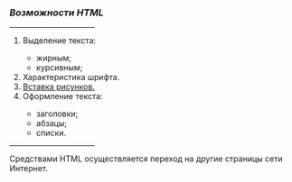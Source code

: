 <html>
<body>
<i><h3 align = centre>Возможности HTML</h4></i>
<hr width ='30%' align=left>
<ol>
 <li> Выделение текста:</li>
 <ul type=circle> <li>жирным;</li> <li>курсивным;</li> </ul>
 <LI>Характеристика шрифта.</LI>
 <a href=#><li> Вставка рисунков. </LI></a>
 <LI> Оформление текста: </li>
 <ul type=circle> <li>заголовки; </li> <li>абзацы;</li> <li>списки.
 </ol>
 </ul>
<hr align=left width=30%>
<p aligh =
"justify">Средствами HTML осуществляется переход на другие
страницы сети Интернет.</p>
</body>
